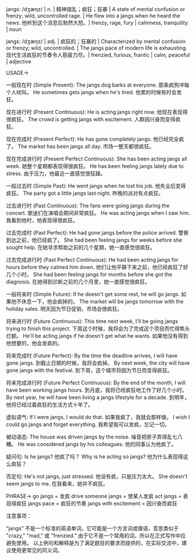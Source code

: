 jangs: /dʒæŋz/ | n. | 精神错乱；疯狂；狂暴 |  A state of mental confusion or frenzy; wild, uncontrolled rage. |  He flew into a jangs when he heard the news. 他听到这个消息后勃然大怒。|  frenzy, rage, fury | calmness, tranquility | noun

jangs: /dʒæŋz/ | adj. | 疯狂的；狂暴的 | Characterized by mental confusion or frenzy; wild, uncontrolled. | The jangs pace of modern life is exhausting.  现代生活疯狂的节奏令人筋疲力尽。|  frenzied, furious, frantic | calm, peaceful | adjective


USAGE->

一般现在时 (Simple Present):
The jangs dog barks at everyone.  那条疯狗冲每个人吠叫。
He sometimes gets jangs when he's tired. 他累的时候有时会发狂。

现在进行时 (Present Continuous):
He is acting jangs right now. 他现在表现得很疯狂。
The crowd is getting jangs with excitement.  人群因兴奋而变得疯狂。

现在完成时 (Present Perfect):
He has gone completely jangs.  他已经完全疯了。
The market has been jangs all day.  市场一整天都很疯狂。

现在完成进行时 (Present Perfect Continuous):
She has been acting jangs all week. 她整个星期都表现得很疯狂。
He has been feeling jangs lately due to stress.  由于压力，他最近一直感觉很狂躁。


一般过去时 (Simple Past):
He went jangs when he lost his job. 他失业后变得疯狂。
The party got a little jangs last night. 昨晚的派对有点疯狂。

过去进行时 (Past Continuous):
The fans were going jangs during the concert.  歌迷们在演唱会期间非常疯狂。
He was acting jangs when I saw him. 我看到他时，他表现得很疯狂。

过去完成时 (Past Perfect):
He had gone jangs before the police arrived.  警察到达之前，他已经疯了。
She had been feeling jangs for weeks before she sought help.  在她寻求帮助之前的几个星期，她一直感觉很疯狂。

过去完成进行时 (Past Perfect Continuous):
He had been acting jangs for hours before they calmed him down.  他们让他平静下来之前，他已经疯狂了好几个小时。
She had been feeling jangs for months before she got the diagnosis. 在她得到诊断之前的几个月里，她一直感觉很疯狂。

一般将来时 (Simple Future):
If he doesn't get some rest, he will go jangs. 如果他不休息一下，他会疯掉的。
The market will be jangs tomorrow with the holiday sales.  明天因为节日促销，市场会很疯狂。


将来进行时 (Future Continuous):
This time next week, I'll be going jangs trying to finish this project.  下周这个时候，我将会为了完成这个项目而忙得焦头烂额。
He'll be acting jangs if he doesn't get what he wants.  如果他没有得到他想要的，他会发疯的。


将来完成时 (Future Perfect):
By the time the deadline arrives, I will have gone jangs.  到截止日期的时候，我将会疯掉。
By next week, the city will have gone jangs with the festival.  到下周，这个城市将因为节日而变得疯狂。


将来完成进行时 (Future Perfect Continuous):
By the end of the month, I will have been working jangs hours.  到月底，我将已经疯狂地工作了好几个小时。
By next year, he will have been living a jangs lifestyle for a decade. 到明年，他将已经过着疯狂的生活方式十年了。


虚拟语气:
If I were jangs, I would do that.  如果我疯了，我就会那样做。
I wish I could go jangs and forget everything.  我希望我可以发疯，忘记一切。


被动语态:
The house was driven jangs by the noise.  噪音把房子弄得乱七八糟。
He was considered jangs by his colleagues.  他的同事认为他疯了。


疑问句:
Is he jangs?  他疯了吗？
Why is he acting so jangs?  他为什么表现得这么疯狂？


否定句:
He's not jangs, just stressed.  他没有疯，只是压力太大。
She doesn't seem jangs to me.  在我看来，她并不疯狂。


PHRASE->
go jangs = 发疯
drive someone jangs =  使某人发疯
act jangs = 表现得疯狂
jangs pace = 疯狂的节奏
jangs with excitement = 因兴奋而疯狂


注意事项： 

“jangs” 不是一个标准的英语单词。它可能是一个方言词或俚语，意思类似于 "crazy," "mad," 或 "frenzied."  由于它不是一个常用的词，所以在正式写作中应避免使用。  以上例句和解释是为了满足题目的要求而提供的，在实际交流中，建议使用更常见的同义词。

